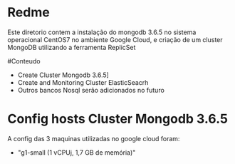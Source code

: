 # Redme

Este diretorio contem a instalação do mongodb 3.6.5 no sistema operacional CentOS7 no ambiente Google Cloud, e criação de um cluster MongoDB utilizando a ferramenta ReplicSet

#Conteudo

- Create Cluster Mongodb 3.6.5]
- Create and Monitoring Cluster ElasticSeacrh
- Outros bancos Nosql serão adicionados no futuro


# Config hosts Cluster Mongodb 3.6.5 

A config das 3 maquinas utilizadas no google cloud foram: 
- "g1-small (1 vCPUj, 1,7 GB de memória)"

